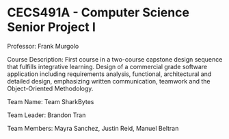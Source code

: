 # CECS491A - Computer Science Senior Project I

Professor: Frank Murgolo

Course Description: First course in a two-course capstone design sequence that fulfills integrative learning. Design of a commercial grade software application including requirements analysis, functional, architectural and detailed design, emphasizing written communication, teamwork and the Object-Oriented Methodology.

Team Name: Team SharkBytes

Team Leader: Brandon Tran

Team Members: Mayra Sanchez, Justin Reid, Manuel Beltran
